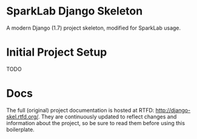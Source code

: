 SparkLab Django Skeleton
===========

A modern Django (1.7) project skeleton, modified for SparkLab usage.


Initial Project Setup
=======

TODO


Docs
====

The full (original) project documentation is hosted at RTFD: http://django-skel.rtfd.org/.
They are continuously updated to reflect changes and information about the
project, so be sure to read them before using this boilerplate.
